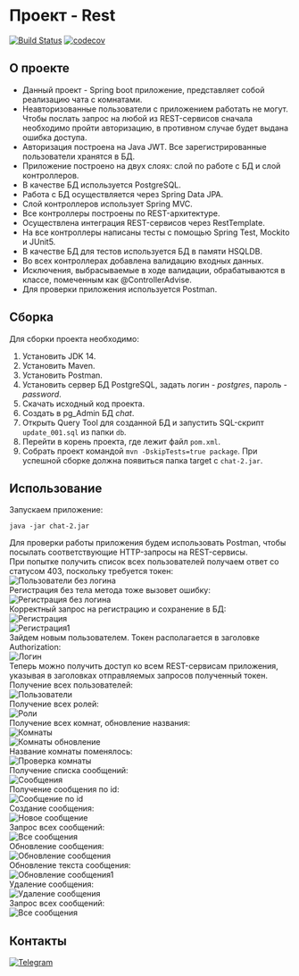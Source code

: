 # Проект - Rest
[![Build Status](https://travis-ci.com/saimon494/job4j_rest.svg?branch=main)](https://travis-ci.com/saimon494/job4j_rest)
[![codecov](https://codecov.io/gh/saimon494/job4j_rest/branch/main/graph/badge.svg?token=5jbkbOUHcx)](https://codecov.io/gh/saimon494/job4j_rest)

## О проекте

* Данный проект - Spring boot приложение, представляет собой реализацию чата c комнатами.
* Неавторизованные пользователи с приложением работать не могут. Чтобы послать запрос на любой из
  REST-сервисов сначала необходимо пройти авторизацию, в противном случае будет выдана ошибка доступа.
* Авторизация построена на Java JWT. Все зарегистрированные пользователи хранятся в БД.
* Приложение построено на двух слоях: слой по работе с БД и слой контроллеров.
* В качестве БД используется PostgreSQL.
* Работа с БД осуществляется через Spring Data JPA.
* Слой контроллеров использует Spring MVC.
* Все контроллеры построены по REST-архитектуре.
* Осуществлена интеграция REST-сервисов через RestTemplate.
* На все контроллеры написаны тесты с помощью Spring Test, Mockito и JUnit5.
* В качестве БД для тестов используется БД в памяти HSQLDB.
* Во всех контроллерах добавлена валидацию входных данных. 
* Исключения, выбрасываемые в ходе валидации, обрабатываются в классе, помеченным как @ControllerAdvise.
* Для проверки приложения используется Postman.

## Сборка

Для сборки проекта необходимо:
1. Установить JDK 14.
2. Установить Maven.
3. Установить Postman.
4. Установить сервер БД PostgreSQL, задать логин - *postgres*, пароль - *password*.
5. Скачать исходный код проекта. 
6. Создать в pg_Admin БД *chat*.
7. Открыть Query Tool для созданной БД и запустить SQL-скрипт `update_001.sql` из папки `db`.
8. Перейти в корень проекта, где лежит файл `pom.xml`.
9. Собрать проект командой `mvn -DskipTests=true package`.
   При успешной сборке должна появиться папка target c `chat-2.jar`.

## Использование

Запускаем приложение:
```
java -jar chat-2.jar
```
Для проверки работы приложения будем использовать Postman, 
чтобы посылать соответствующие HTTP-запросы на REST-сервисы.  
При попытке получить список всех пользователей получаем ответ со статусом 403, поскольку требуется токен:  
![Пользователи без логина](images/login_403.png)  
Регистрация без тела метода тоже вызовет ошибку:  
![Регистрация без логина](images/sign-up.png)  
Корректный запрос на регистрацию и сохранение в БД:    
![Регистрация](images/sign-up_i.png)  
![Регистрация1](images/sign-up_i_db.png)  
Зайдем новым пользователем. Токен располагается в заголовке Authorization:    
![Логин](images/login_i.png)  
Теперь можно получить доступ ко всем REST-сервисам приложения, 
указывая в заголовках отправляемых запросов полученный токен.  
Получение всех пользователей:  
![Пользователи](images/persons_get.png)  
Получение всех ролей:  
![Роли](images/roles_get.png)    
Получение всех комнат, обновление названия:       
![Комнаты](images/rooms_get.png)  
![Комнаты обновление](images/rooms_put.png)  
Название комнаты поменялось:  
![Проверка комнаты](images/rooms_get1.png)  
Получение списка сообщений:  
![Сообщения](images/messages_get.png)  
Получение сообщения по id:   
![Сообщение по id](images/messages_get_id.png)  
Создание сообщения:  
![Новое сообщение](images/message_post.png)  
Запрос всех сообщений:    
![Все сообщения](images/message_get1.png)  
Обновление сообщения:    
![Обновление сообщения](images/message_put.png)  
Обновление текста сообщения:    
![Обновление сообщения1](images/message_patch.png)  
Удаление сообщения:   
![Удаление сообщения](images/message_delete.png)  
Запрос всех сообщений:    
![Все сообщения](images/message_get2.png)  

## Контакты
[![Telegram](https://img.shields.io/badge/Telegram-blue?logo=telegram)](https://t.me/Saimon494)